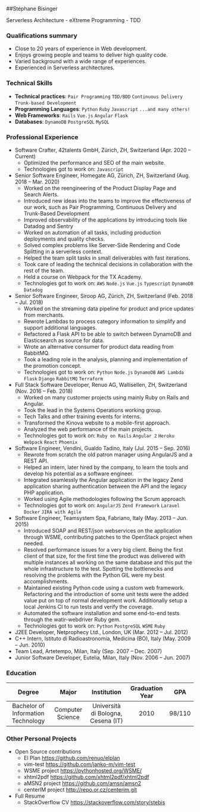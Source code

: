 ##Stéphane Bisinger
[]()  

Serverless Architecture - eXtreme Programming - TDD

### Qualifications summary
* Close to 20 years of experience in Web development.
* Enjoys growing people and teams to deliver high quality code.
* Varied background with a wide range of experiences.
* Experienced in Serverless architectures.


### Technical Skills
* **Technical practices**: `Pair Programming` `TDD/BDD` `Continuous Delivery` `Trunk-based Development` 
* **Programming Languages**: `Python` `Ruby` `Javascript` `...and many others!` 
* **Web Frameworks**: `Rails` `Vue.js` `Angular` `Flask` 
* **Databases**: `DynamoDB` `PostgreSQL` `MySQL` 


### Professional Experience
* Software Crafter, 42talents GmbH, Zürich, ZH, Switzerland (Apr. 2020 – Current)
    - Optimized the performance and SEO of the main website.
    - Technologies got to work on: `Javascript` 
* Senior Software Engineer, Homegate AG, Zürich, ZH, Switzerland (Aug. 2018 – Mar. 2020)
    - Worked on the reengineering of the Product Display Page and Search Alerts.
    - Introduced new ideas into the teams to improve the effectiveness of our work, such as Pair Programming, Continuous Delivery and Trunk-Based Development
    - Improved observability of the applications by introducing tools like Datadog and Sentry
    - Worked on automation of all tasks, including production deployments and quality checks.
    - Solved complex problems like Server-Side Rendering and Code Splitting in a serverless context.
    - Helped the team split tasks in small deliverables with fast iterations.
    - Took care of leading the technical decisions in collaboration with the rest of the team.
    - Held a course on Webpack for the TX Academy.
    - Technologies got to work on: `AWS` `Node.js` `Vue.js` `Typescript` `DynamoDB` `Datadog` 
* Senior Software Engineer, Siroop AG, Zürich, ZH, Switzerland (Feb. 2018 – Jul. 2018)
    - Worked on the streaming data pipeline for product and price updates from merchants.
    - Rewrote Lambdas to process category information to simplify and support additional languages.
    - Refactored a Flask API to be able to switch between DynamoDB and Elasticsearch as source for data.
    - Wrote an alternative consumer for product data reading from RabbitMQ.
    - Took a leading role in the analysis, planning and implementation of the promotion concept.
    - Technologies got to work on: `Python` `Node.js` `DynamoDB` `AWS Lambda` `Flask` `Django` `RabbitMQ` `Terraform` 
* Full Stack Software Developer, Renuo AG, Wallisellen, ZH, Switzerland (Nov. 2016 – Feb. 2018)
    - Worked on many customer projects using mainly Ruby on Rails and Angular.
    - Took the lead in the Systems Operations working group.
    - Tech Talks and other training events for interns.
    - Transformed the Kinova website to a mobile-first approach.
    - Analyzed the web performance of the main projects.
    - Technologies got to work on: `Ruby on Rails` `Angular 2` `Heroku` `Webpack` `React` `Phoenix` 
* Software Engineer, Vendini, Gualdo Tadino, Italy (Jul. 2015 – Sep. 2016)
    - Rewrote from scratch the old patron manager using AngularJS and a REST API.
    - Helped an intern, later hired by the company, to learn the tools and develop his potential as a software engineer.
    - Integrated seamlessly the Angular application in the legacy Zend application sharing authentication between the API and the legacy PHP application.
    - Worked using Agile methodologies following the Scrum approach.
    - Technologies got to work on: `AngularJS` `Zend Framework` `Laravel` `Docker` `JIRA with Agile` 
* Software Engineer, Teamsystem Spa, Fabriano, Italy (May. 2013 – Jun. 2015)
    - Introduced SOAP and REST/json webservices on the application through WSME, contributing patches to the OpenStack project when needed.
    - Resolved performance issues for a very big client. Being the first client of that size, for the first time the product was delivered with multiple instances all working on the same database and this put the whole infrastructure to the test. Spotting the bottlenecks and resolving the problems with the Python GIL were my best accomplishments.
    - Maintained existing Python code using a custom web framework. Refactoring and the introduction of some unit tests were the added value put on top of normal development work. Additionally setup a local Jenkins CI to run tests and verify the coverage.
    - Automated the software installation and some end-to-end tests through the watir-webdriver Ruby gem.
    - Technologies got to work on: `Python` `PostgreSQL` `WSME` `Ruby` 
* J2EE Developer, Netprophecy Ltd., London, UK (Mar. 2012 – Jul. 2012)
* C++ Intern, Istituto di Radioastronomia, Medicina (BO), Italy (May. 2009 – Jun. 2010)
* Team Lead, Artetempo, Milan, Italy (Sep. 2007 – Dec. 2007)
* Junior Software Developer, Eutelia, Milan, Italy (Nov. 2006 – Jun. 2007)

### Education
 Degree | Major | Institution | Graduation Year | GPA
:--:|:--:|:--:|:--:|:--:
Bachelor of Information Technology | Computer Science | Università di Bologna, Cesena (IT) | 2010 | 98/110

### Other Personal Projects
* Open Source contributions
    - El Plan https://github.com/renuo/elplan
    - vim-test https://github.com/janko-m/vim-test
    - WSME project https://pythonhosted.org/WSME/
    - xhtml2pdf https://github.com/xhtml2pdf/xhtml2pdf
    - aMSN2 project https://github.com/amsn/amsn2
    - centerIM project http://repo.or.cz/centerim.git
* Full Resume
    - StackOverflow CV https://stackoverflow.com/story/stebis







